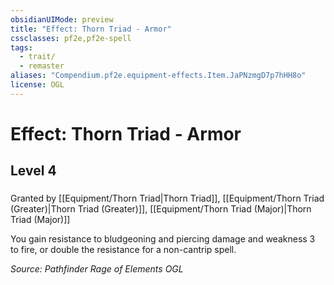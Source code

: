 ```yaml
---
obsidianUIMode: preview
title: "Effect: Thorn Triad - Armor"
cssclasses: pf2e,pf2e-spell
tags:
  - trait/
  - remaster
aliases: "Compendium.pf2e.equipment-effects.Item.JaPNzmgD7p7hHH8o"
license: OGL
---
```

# Effect: Thorn Triad - Armor
## Level 4
### 






Granted by [[Equipment/Thorn Triad|Thorn Triad]], [[Equipment/Thorn Triad (Greater)|Thorn Triad (Greater)]], [[Equipment/Thorn Triad (Major)|Thorn Triad (Major)]]

You gain resistance to bludgeoning and piercing damage and weakness 3 to fire, or double the resistance for a non-cantrip spell.

*Source: Pathfinder Rage of Elements*
*OGL*